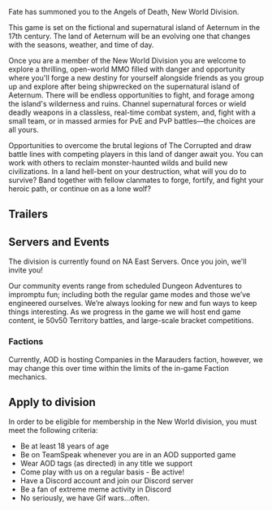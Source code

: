 Fate has summoned you to the Angels of Death, New World Division.

This game is set on the fictional and supernatural island of Aeternum in the 17th century. The land of Aeternum will be an evolving one that changes with the seasons, weather, and time of day.

Once you are a member of the New World Division you are welcome to explore a thrilling, open-world MMO filled with danger and opportunity where you'll forge a new destiny for yourself alongside friends as you group up and explore after being shipwrecked on the supernatural island of Aeternum. There will be endless opportunities to fight, and forage among the island's wilderness and ruins. Channel supernatural forces or wield deadly weapons in a classless, real-time combat system, and, fight with a small team, or in massed armies for PvE and PvP battles—the choices are all yours.

Opportunities to overcome the brutal legions of The Corrupted and draw battle lines with competing players in this land of danger await you. You can work with others to reclaim monster-haunted wilds and build new civilizations. In a land hell-bent on your destruction, what will you do to survive? Band together with fellow clanmates to forge, fortify, and fight your heroic path, or continue on as a lone wolf?

Trailers
--------

Servers and Events
------------------

The division is currently found on NA East Servers. Once you join, we'll invite you!

Our community events range from scheduled Dungeon Adventures to impromptu fun; including both the regular game modes and those we’ve engineered ourselves. We’re always looking for new and fun ways to keep things interesting. As we progress in the game we will host end game content, ie 50v50 Territory battles, and large-scale bracket competitions.

### Factions

Currently, AOD is hosting Companies in the Marauders faction, however, we may change this over time within the limits of the in-game Faction mechanics.

Apply to division
-----------------

In order to be eligible for membership in the New World division, you must meet the following criteria:

*   Be at least 18 years of age
*   Be on TeamSpeak whenever you are in an AOD supported game
*   Wear AOD tags (as directed) in any title we support
*   Come play with us on a regular basis - Be active!
*   Have a Discord account and join our Discord server
*   Be a fan of extreme meme activity in Discord
*   No seriously, we have Gif wars...often.